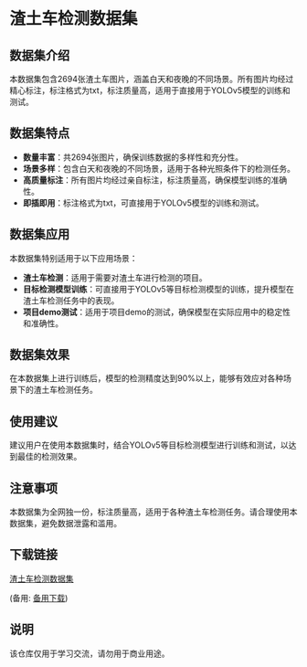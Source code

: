 # 渣土车检测数据集

## 数据集介绍

本数据集包含2694张渣土车图片，涵盖白天和夜晚的不同场景。所有图片均经过精心标注，标注格式为txt，标注质量高，适用于直接用于YOLOv5模型的训练和测试。

## 数据集特点

- **数量丰富**：共2694张图片，确保训练数据的多样性和充分性。
- **场景多样**：包含白天和夜晚的不同场景，适用于各种光照条件下的检测任务。
- **高质量标注**：所有图片均经过亲自标注，标注质量高，确保模型训练的准确性。
- **即插即用**：标注格式为txt，可直接用于YOLOv5模型的训练和测试。

## 数据集应用

本数据集特别适用于以下应用场景：

- **渣土车检测**：适用于需要对渣土车进行检测的项目。
- **目标检测模型训练**：可直接用于YOLOv5等目标检测模型的训练，提升模型在渣土车检测任务中的表现。
- **项目demo测试**：适用于项目demo的测试，确保模型在实际应用中的稳定性和准确性。

## 数据集效果

在本数据集上进行训练后，模型的检测精度达到90%以上，能够有效应对各种场景下的渣土车检测任务。

## 使用建议

建议用户在使用本数据集时，结合YOLOv5等目标检测模型进行训练和测试，以达到最佳的检测效果。

## 注意事项

本数据集为全网独一份，标注质量高，适用于各种渣土车检测任务。请合理使用本数据集，避免数据泄露和滥用。

## 下载链接
[渣土车检测数据集](https://pan.quark.cn/s/9e356eee6bb3) 

(备用: [备用下载](https://pan.baidu.com/s/1n1I64XL4PBCQgygQKpx-bg?pwd=1234))

## 说明

该仓库仅用于学习交流，请勿用于商业用途。
